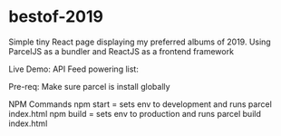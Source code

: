 # bestof-2019
Simple tiny React page displaying my preferred albums of 2019. Using ParcelJS as a bundler and ReactJS as a frontend framework

Live Demo: 
API Feed powering list: 

Pre-req:
Make sure parcel is install globally

NPM Commands
npm start = sets env to development and runs parcel index.html
npm build = sets env to production and runs parcel build index.html
